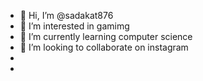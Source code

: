 - 👋 Hi, I’m @sadakat876
- 👀 I’m interested in gamimg
- 🌱 I’m currently learning computer science
- 💞️ I’m looking to collaborate on instagram
- 
- 
<!---
sadakat876/sadakat876 is a ✨ special ✨ repository because its `README.md` (this file) appears on your GitHub profile.
You can click the Preview link to take a look at your changes.
--->

